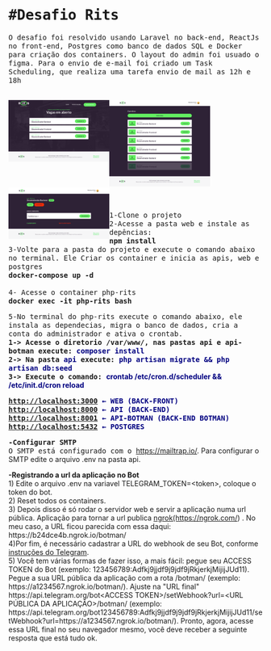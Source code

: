 <h1><samp>#Desafio Rits</samp></h1>

<p><samp>O desafio foi resolvido usando Laravel no back-end,&nbsp;ReactJs no front-end,&nbsp;Postgres como banco de dados SQL e Docker para cria&ccedil;&atilde;o dos containers. O&nbsp;layout do admin foi usuado o figma. Para o envio de e-mail foi criado um&nbsp;Task Scheduling, que realiza uma tarefa envio de mail as 12h e 18h</samp></p>

<p><br />
<samp><img alt="" height="122" src="https://github.com/wilgnerpm/rits-carreiras/blob/master/Imagens%20demo/Home.png?raw=true" style="float:left" width="200" /><img alt="" height="171" src="https://github.com/wilgnerpm/rits-carreiras/blob/master/Imagens%20demo/Admin%20%20-%20Vagas.png?raw=true" width="200" /><img alt="" height="101" src="https://github.com/wilgnerpm/rits-carreiras/blob/master/Imagens%20demo/Admin%20-%20Vaga%20-%20Candidatos.png?raw=true" style="float:left" width="200" /></samp></p>

<p>&nbsp;</p>

<p><samp>1-Clone o projeto</samp><br />
<samp>2-Acesse a pasta web e instale as dep&ecirc;ncias:<br />
<strong>npm install&nbsp;</strong><br />
3-Volte para a pasta do projeto e execute o comando abaixo no terminal. Ele Criar os container e inicia as apis, web e postgres<br />
<strong>docker-compose up -d</strong><br />
<br />
4- Acesse o container&nbsp;php-rits<br />
<strong>docker exec -it php-rits bash</strong></samp></p>

<p><samp>5-No terminal do&nbsp;php-rits execute o comando abaixo, ele instala as dependecias, migra o banco de dados, cria a conta do administrador e ativa o crontab.<br />
<strong>1-&gt; Acesse o diretorio /var/www/, nas pastas api e api-botman execute: <span style="color:#000080">composer install&nbsp;</span><br />
2-&gt;&nbsp;Na pasta <span style="color:#000080">api</span> execute: <span style="color:#000080">php artisan migrate &amp;&amp; php artisan db:seed&nbsp;</span><br />
3-&gt; Execute o comando:&nbsp;</strong></samp><span style="color:#000080"><strong>crontab /etc/cron.d/scheduler &amp;&amp; /etc/init.d/cron reload</strong></span></p>

<p><samp><strong><span style="color:#000080"><a href="http://localhost:3000/">http://localhost:3000</a> &larr; WEB (BACK-FRONT)</span><br />
<span style="color:#000080"><a href="http://localhost:8000">http://localhost:8000</a> &larr; API (BACK-END)</span><br />
<span style="color:#000080"><a href="http://localhost:8001">http://localhost:8001</a> &larr; API-BOTMAN (BACK-END BOTMAN)</span><br />
<span style="color:#000080"><a href="http://localhost:5432">http://localhost:5432</a> &larr; POSTGRES</span></strong></samp></p>

<p><samp><strong>-Configurar SMTP</strong><br />
O SMTP est&aacute;&nbsp;configurado com o&nbsp;</samp><a href="https://mailtrap.io/">https://mailtrap.io/</a>. Para configurar o SMTP edite o arquivo .env na pasta api.</p>

<p><strong>-Registrando a url da aplica&ccedil;&atilde;o no Bot&nbsp;</strong><br />
1) Edite o arquivo .env na variavel&nbsp;TELEGRAM_TOKEN=&lt;token&gt;, coloque o token do bot.<br />
2) Reset todos os containers.&nbsp;<br />
3) Depois disso &eacute; s&oacute; rodar o servidor web e servir a aplica&ccedil;&atilde;o numa url p&uacute;blica. Aplica&ccedil;&atilde;o para tornar a url publica&nbsp;<a href="https://ngrok.com/">ngrok(https://ngrok.com/</a>)&nbsp;. No meu caso, a URL ficou parecida com essa daqui: https://b24dce4b.ngrok.io/botman/<br />
4)Por fim, &eacute; necess&aacute;rio cadastrar a URL do webhook de seu Bot, conforme<a href="https://core.telegram.org/bots/api#setwebhook"> instru&ccedil;&otilde;es do Telegram</a>.<br />
5)&nbsp;Voc&ecirc; tem v&aacute;rias formas de fazer isso, a mais f&aacute;cil:&nbsp;pegue seu ACCESS TOKEN do Bot (exemplo: 123456789:Adfkj9jjdf9j9jdf9jRkjerkjMijijJUd11). Pegue a sua URL p&uacute;blica da aplica&ccedil;&atilde;o com a rota /botman/ (exemplo: https://a1234567.ngrok.io/botman/). Ajuste na &quot;URL final&quot; https://api.telegram.org/bot&lt;ACCESS TOKEN&gt;/setWebhook?url=&lt;URL P&Uacute;BLICA DA APLICA&Ccedil;&Atilde;O&gt;/botman/ (exemplo: https://api.telegram.org/bot123456789:Adfkj9jjdf9j9jdf9jRkjerkjMijijJUd11/setWebhook?url=https://a1234567.ngrok.io/botman/).&nbsp;Pronto, agora, acesse essa URL final no seu navegador mesmo, voc&ecirc; deve receber a seguinte resposta que est&aacute; tudo ok.<br />
&nbsp;</p>

<p>&nbsp;</p>
